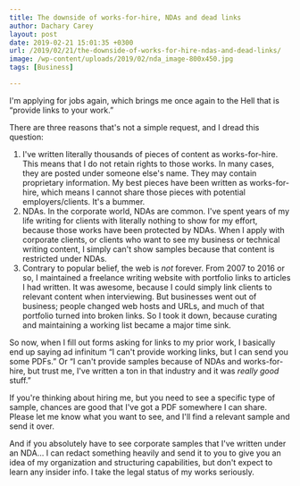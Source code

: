 ```yaml
---
title: The downside of works-for-hire, NDAs and dead links
author: Dachary Carey
layout: post
date: 2019-02-21 15:01:35 +0300
url: /2019/02/21/the-downside-of-works-for-hire-ndas-and-dead-links/
image: /wp-content/uploads/2019/02/nda_image-800x450.jpg
tags: [Business]

---
```

I'm applying for jobs again, which brings me once again to the Hell that is &#8220;provide links to your work.&#8221;

There are three reasons that's not a simple request, and I dread this question:

  1. I've written literally thousands of pieces of content as works-for-hire. This means that I do not retain rights to those works. In many cases, they are posted under someone else's name. They may contain proprietary information. My best pieces have been written as works-for-hire, which means I cannot share those pieces with potential employers/clients. It's a bummer.
  2. NDAs. In the corporate world, NDAs are common. I've spent years of my life writing for clients with literally nothing to show for my effort, because those works have been protected by NDAs. When I apply with corporate clients, or clients who want to see my business or technical writing content, I simply can't show samples because that content is restricted under NDAs.
  3. Contrary to popular belief, the web is _not_ forever. From 2007 to 2016 or so, I maintained a freelance writing website with portfolio links to articles I had written. It was awesome, because I could simply link clients to relevant content when interviewing. But businesses went out of business; people changed web hosts and URLs, and much of that portfolio turned into broken links. So I took it down, because curating and maintaining a working list became a major time sink.

So now, when I fill out forms asking for links to my prior work, I basically end up saying ad infinitum &#8220;I can't provide working links, but I can send you some PDFs.&#8221; Or &#8220;I can't provide samples because of NDAs and works-for-hire, but trust me, I've written a ton in that industry and it was _really good_ stuff.&#8221;

If you're thinking about hiring me, but you need to see a specific type of sample, chances are good that I've got a PDF somewhere I can share. Please let me know what you want to see, and I'll find a relevant sample and send it over. 

And if you absolutely have to see corporate samples that I've written under an NDA&#8230; I can redact something heavily and send it to you to give you an idea of my organization and structuring capabilities, but don't expect to learn any insider info. I take the legal status of my works seriously.